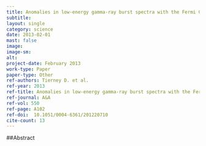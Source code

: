 ```yaml
---
title: Anomalies in low-energy gamma-ray burst spectra with the Fermi Gamma-ray Burst Monitor
subtitle:  
layout: single
category: science
date: 2013-02-01
mast: false
image: 
image-sm: 
alt: 
project-date: February 2013
work-type: Paper
paper-type: Other
ref-authors: Tierney D. et al.
ref-year: 2013
ref-title: Anomalies in low-energy gamma-ray burst spectra with the Fermi Gamma-ray Burst Monitor
ref-journal: A&A
ref-vol: 550
ref-page: A102
ref-doi:  10.1051/0004-6361/201220710
cite-count: 13
---
```



##Abstract
